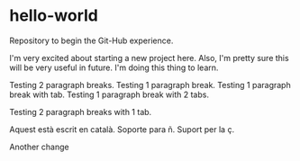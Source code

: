 # hello-world
Repository to begin the Git-Hub experience.

I'm very excited about starting a new project here. Also, I'm pretty sure this will be very useful in future.
I'm doing this thing to learn.

Testing 2 paragraph breaks.
Testing 1 paragraph break.
  Testing 1 paragraph break with tab.
    Testing 1 paragraph break with 2 tabs.
    
  Testing 2 paragraph breaks with 1 tab.

Aquest està escrit en català.
Soporte para ñ.
Suport per la ç.

Another change
